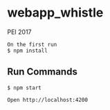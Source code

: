 # webapp_whistle
PEI 2017

```
On the first run
$ npm install

```
## Run Commands

```
$ npm start

Open http://localhost:4200

```
